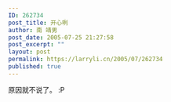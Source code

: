 ```yaml
---
ID: 262734
post_title: 开心咧
author: 南 靖男
post_date: 2005-07-25 21:27:58
post_excerpt: ""
layout: post
permalink: https://larryli.cn/2005/07/262734
published: true
---
```

原因就不说了。 :P